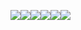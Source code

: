![](https://lh3.googleusercontent.com/Wjy4QWk4hrvp6DCcLVKVhephohRa-5Kz0fzxxZ-5b6dM-5xJHioRQPZ5Gf5GrT8Aqz2-ASm0Yvh9jww1O6mYqik9TGkNbJ3sleua8Znl2ma521JgHIYHAHOd60Yef_IzA4kFLW_Aly59z7lWQFVKNvyAVCMTGzvEaW520It7_O0TGrv0kl9OG24dpgtkVG2OMw6IKsY9QeLgMZOh3EXkenz6AxqQ7yxWGPc05DT6Rdrhayftzk-2xlblLEOEUYa1AF_J99rHRkBhnDHsEgIVZ1votbB5wlhm06QjZc_l7DtgvgMIbDYn0xlPvTWKG8jFI5wW_sCjAC6Vqfw57klWg5NxkIHQvUo-CKVzPdu-_w6_HwbqzazYo0duhfgb_FEO8NJdKlyNRTBIAsO2F7NFs_KQlPaezVgK7WMdHsbASOYrkno_o-oVTCUDQ5wbcelMjkmrkEftrxJcG19ORzvgyVkDxdVHNN30Fj6FJJy9_HKgcSDT8Qc6vELTxQtF8ip-9_5wRq7kY7pYGBbK1tF3k76ftHDZclA3FHLjzybEGeQRM6nvam_8rrGKeC28QY2lEoOTNj6u9oj1dd7cRL9D9EfYwTX1ByBr8y4YiznU71tCx4TN=w413-h686-no)![](https://lh3.googleusercontent.com/XFFNz4D1Cbf86KAkFM8gij_5zCd4zNdJ3XIdmyuih5TGp_9xuSDm-_Le87GPnRxj_yAXAXmInqlrfYtQ2KBjL7ZFpcu8HgOxTf1WORyyAqhQqBk4xZoiix1fYitN5aWBqvNre6suClJGCH3Of8m3Wos1wNybzupRZvhQBoMUNwuzefa5WLpltoK6DhyjCLHPQQcFRbakeUWadGKDNfuuTYv4KdHdPNu1UAsPEvUinomQPn7KUWF1-hph1qR4CU7Xrw1nAK-oCvAKt2rsYvSaLd4UmaUU0Wu7XL9gbjus7Ber76-lezNvGKdfsVRIpOXLro7yFbr0xo2lwVnqK-8xJkT5sTbwa3CiUbKQzBQu40OY8xrwP4bmaaVYVKNXlQGxOYWoEiBH1VVV0sa3b_1p7JnIV_k1cKjoQ3MYsH9_4IPpiB_I7Sh_R81Kfm0-CWzKQjkphLpaLBUzmh-hdTeldYyJDgLZBBQXfMwfvD8U4V8boNsh6IH0FW5Lekjr6zL8CP3RCLGjxjZWg7fULXT9CRviDX9HmFAz8ofNFv-fPvIR5uZVbZXcD2HZ6wyl4iPzNS_MJsRw1sPoG0HE0GJ6x5ppc0346z1EYRLl2cn2CCkgdHHv=w415-h676-no)![](https://lh3.googleusercontent.com/J9N4ITYF0zEuUk5ayxPid597NekuwOoh4BzGC1d_FTAHlRF7K6TM6S-GvukWz731mxB2iVB1acpFmN506jUOcocmibGqISUdJ_Sd4LSBL4Ly27USPlcGegNA-k7Mwg86um-NpNGL499mvTkmtlNSJyclGoZmBJrG-oI1T7yQNWFVOTMmkWerChXTwGf-2qw7njtJLl5bMhydSAlqGeKknxX2WtD-rJ_qYzKz7wXEIQ4TTYPkLGh1_YUps9MSekCL983mYrb71QBexxHcUWwROe_c16qNk_ApxkZ-9Uv0UPRvuqw3XqqcEJIdt4Wcfue3TQBt_KiZig8ihqwZgXYfZWMEgDgG_F1us-t03qdWDwrmyMyXlC-ZVik0w4kbmMYEXZQBfKJ7OqXpkPsM8WSCsfAQBSYll8SIXYPPIA4LhiMl5kJWGi8mZfJgQyxsAaV1QVsVpYMf01BjnpwgwK1ng3LL31W1nlRcGNSTN-JoFGiMZotAXAg0JMjkPDdGfI28hb2ewoVnM7jBVRprEUJSHbvZtNz141kbI3JViLcbL7pTRh6t0DJq8iwyIMb7bweGYKr_yAQLHvTFxJRc-0oPZhfp7hPZ3KTKNxxWE7m4i--0xnoA=w416-h680-no)![](https://lh3.googleusercontent.com/HmmbrpEJ5ctBQdYHZD7v5-D7EDj1fMZaSiK4YXnFCj-5LPimzmFNFYI455aERln8jZxJCI1Nzg_cUE16CT9KxDKRo6OA9RJuP_phooCFBX89K76VRcm4ADenS9LrCuq2EuqmImOjLUvFIFHgkxMUPcotm4tducZ8PnoahqeBfpx12g4w9zcLrNmxsob8j0m-Pyld3fbFYnl9Dw8NfxNskaIMOBosU5shOszCq2aclhsJQPEh2P2ohdDrVMqe3pHdFV0b5xHR86_W77LrJlEbwoqaAYFUu1MqwNqa_IMldz-cnrH3Nw_y4_t0dyzbfwG5rfi_4-O4v-lD1Pih54ecjIZy3ktvCrt1qXt2RW5v5CeJ8Iw2-4mOr3gOI694iU8m4VuMpnd5QvNF7D1iCPw4Kg-FSH0b4JPBihiqy2yubESP_WtKaef7yb0ZRRK9KBo24H55SmMKR_AeeNTJWdf5-afor16U_dmBJhvywMrkgnMY3fre2m4JJxWWWGj4D9VK3lT8wyXgTbdU8osAY01hflN9yd-SGMPylBrA6SWcVFAZEVE07eQAOPJmBmVzXDKUnESAVrjtN8QRM0Ttpxicpn9eVvfWyWSHqaJow23v0b3Smj_e=w414-h675-no)![](https://lh3.googleusercontent.com/uq1MHcD2QHIgrxJ0lQAprsugWnNu0ufWLYjhwFWQJMlOgW11pmuNZlaXYkaBBTpabxdBkUuX4-4rBsb5bNeyyrLMKLOL4bb0LFrwbQGw-rgYElrULCMQ82dFfp24i1F4r1JGrWHAhnzBNGv9gJBgBDOC1c7HBJSl7WgMB0HQyk-EqIPBLxkyxSXgU3C5kq1BN-8VKTueRVqyJmWE_4Sr4mXxUl8CK8JwUZpyzooy4Cn9zwC5chOPQGUGVgG_4S1DAPlmx_bT0plmvOS5IzT98z1AFvq_5EEugUJY0yXGoSQPhsVJ6t-Wbbqu93muXkuu2PVSxvvkZEiFrEt0YkGEZfvC6fBxCG_5g_1K5iwb1irG74YryBp3FN5ZnJbm9pg88ejJC2_FCO6zE67mu1eHtPqLZOClFj3T85RLfbXLFzDd0aP7XWHKvaihytrPcpg64KnSdDDGJ-Z_uZRL4dnEbN36xcWbOaRD37yDURrbHSzmZGYWW_rteYbgtdVinqQLa_Xx2OaPod9x6SdgyNCHhgaT8D5E5Xt_VXH8CM_-7TDaeIFNFBK98_2f1MSF_1sGboN78KlMSzqr5jgdlXOs1hTT7xbax9aitQCrnkgaPFy0UJrh=w422-h679-no)![](https://lh3.googleusercontent.com/TDbUOqx2knErlxaMnqEd4iXpgbUMxzcPiEE28Q2u_gj7_IaP4z-Z4y7IR2JqPidpyTb8IJ4XChlcleDP4RZp-vIdfjaXsA0MhFLt1MlYJ_DiMSDEbjoDyhCDgK8cu1CU61BHfi7DNM9vc24JpQ42gdl_RbPSyf0ceAiaV_DJu9THCycq9Ik4mfygTwvVLMFz2Flj9LngHjPuTsmIHCF010_OOipl0L5vpvDP98zmn5sYBMtIHHMAhb2FSJMerLxzUIqyMxQbeq90bI-3Eqg8jCi_woNYCyrS8kGUgjOZro6d9eqVNddallvdQ9CQz5Djw0rer41fHS0ovcM9Wg3Ue7QxoUqwmjB5gmupkBSWFl5j-80aSROZqEc4pRDJZ2Gc_FJW0ZW26Hi5Z5B5ggJuarLIblHgANGqCooBC1EJCGEO_0WsM11yScL1hIDHcst3oSAVFe3cagwKLFEwyPPqr6oxL6_T5cnuRUCB7Pl_j1cTE3RUfDuBsgkHkhrmi8g84P24Lm4v6WYy1roo14L37HQrj4Ll_GLzbLsg7ZP9dcJ2xzV9a0pHvjhwG9nWJn4xuhqiD64VRW8_eRbBWc26oAPc6TxCY1G5CmSy_gPWNTyzgfXFCJNi=w417-h677-no)
